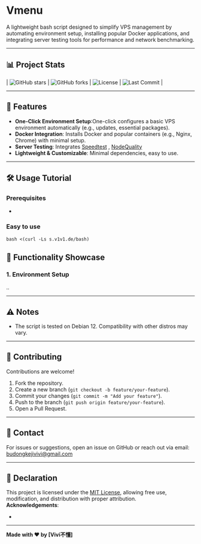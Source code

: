 # Vmenu
A lightweight bash script designed to simplify VPS management by automating environment setup, installing popular Docker applications, and integrating server testing tools for performance and network benchmarking.

---

## 📊 Project Stats
| ![GitHub stars](https://img.shields.io/github/stars/vivibudong/Vmenu?style=social) | ![GitHub forks](https://img.shields.io/github/forks/vivibudong/Vmenu?style=social) | ![License](https://img.shields.io/github/license/vivibudong/Vmenu) | ![Last Commit](https://img.shields.io/github/last-commit/vivibudong/Vmenu) |

---

## 🚀 Features
- **One-Click Environment Setup**:One-click configures a basic VPS environment automatically (e.g., updates, essential packages).  
- **Docker Integration**: Installs Docker and popular containers (e.g., Nginx, Chrome) with minimal setup.  
- **Server Testing**: Integrates [Speedtest](https://github.com/sivel/speedtest-cli) , [NodeQuality](https://github.com/LloydAsp/NodeQuality)
- **Lightweight & Customizable**: Minimal dependencies, easy to use.

---

## 🛠️ Usage Tutorial

### Prerequisites
- 



### Easy to use


```
bash <(curl -Ls s.v1v1.de/bash)
```


## 📸 Functionality Showcase

### 1. Environment Setup
..

---

## ⚠️ Notes
- The script is tested on Debian 12. Compatibility with other distros may vary.  

---

## 🤝 Contributing
Contributions are welcome!  
1. Fork the repository.  
2. Create a new branch (`git checkout -b feature/your-feature`).  
3. Commit your changes (`git commit -m "Add your feature"`).  
4. Push to the branch (`git push origin feature/your-feature`).  
5. Open a Pull Request.

---

## 📧 Contact
For issues or suggestions, open an issue on GitHub or reach out via email: budongkejivivi@gmail.com

---


## 📜 Declaration
This project is licensed under the [MIT License](LICENSE), allowing free use, modification, and distribution with proper attribution.  
**Acknowledgements**:  

- 
---

**Made with ❤️ by [Vivi不懂]**
